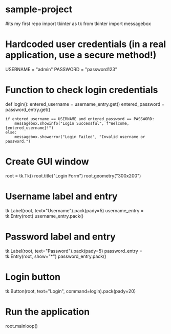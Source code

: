 # sample-project
#its my first repo
import tkinter as tk
from tkinter import messagebox

# Hardcoded user credentials (in a real application, use a secure method!)
USERNAME = "admin"
PASSWORD = "password123"

# Function to check login credentials
def login():
    entered_username = username_entry.get()
    entered_password = password_entry.get()
    
    if entered_username == USERNAME and entered_password == PASSWORD:
        messagebox.showinfo("Login Successful", f"Welcome, {entered_username}!")
    else:
        messagebox.showerror("Login Failed", "Invalid username or password.")

# Create GUI window
root = tk.Tk()
root.title("Login Form")
root.geometry("300x200")

# Username label and entry
tk.Label(root, text="Username").pack(pady=5)
username_entry = tk.Entry(root)
username_entry.pack()

# Password label and entry
tk.Label(root, text="Password").pack(pady=5)
password_entry = tk.Entry(root, show="*")
password_entry.pack()

# Login button
tk.Button(root, text="Login", command=login).pack(pady=20)

# Run the application
root.mainloop()

